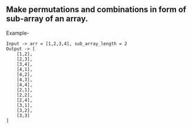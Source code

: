 ## Make permutations and combinations in form of sub-array of an array.

Example-
```
Input -> arr = [1,2,3,4], sub_array_length = 2
Output -> [
    [1,2],
    [2,3],
    [3,4],
    [4,1],
    [4,2],
    [4,3],
    [4,4],
    [2,1],
    [2,2],
    [2,4],
    [3,1],
    [3,2],
    [3,3]
]

```